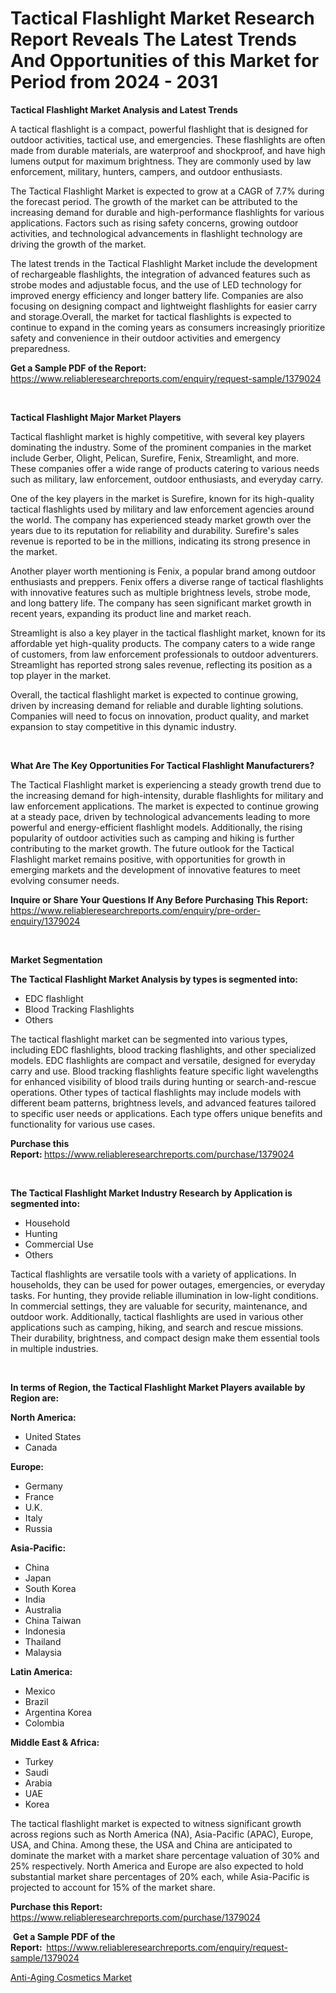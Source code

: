 <p><h1>Tactical Flashlight Market Research Report Reveals The Latest Trends And Opportunities of this Market for Period from 2024 - 2031</h1></p><p><strong>Tactical Flashlight Market Analysis and Latest Trends</strong></p>
<p><p>A tactical flashlight is a compact, powerful flashlight that is designed for outdoor activities, tactical use, and emergencies. These flashlights are often made from durable materials, are waterproof and shockproof, and have high lumens output for maximum brightness. They are commonly used by law enforcement, military, hunters, campers, and outdoor enthusiasts.</p><p>The Tactical Flashlight Market is expected to grow at a CAGR of 7.7% during the forecast period. The growth of the market can be attributed to the increasing demand for durable and high-performance flashlights for various applications. Factors such as rising safety concerns, growing outdoor activities, and technological advancements in flashlight technology are driving the growth of the market.</p><p>The latest trends in the Tactical Flashlight Market include the development of rechargeable flashlights, the integration of advanced features such as strobe modes and adjustable focus, and the use of LED technology for improved energy efficiency and longer battery life. Companies are also focusing on designing compact and lightweight flashlights for easier carry and storage.Overall, the market for tactical flashlights is expected to continue to expand in the coming years as consumers increasingly prioritize safety and convenience in their outdoor activities and emergency preparedness.</p></p>
<p><strong>Get a Sample PDF of the Report:&nbsp;</strong> <a href="https://www.reliableresearchreports.com/enquiry/request-sample/1379024">https://www.reliableresearchreports.com/enquiry/request-sample/1379024</a></p>
<p>&nbsp;</p>
<p><strong>Tactical Flashlight Major Market Players</strong></p>
<p><p>Tactical flashlight market is highly competitive, with several key players dominating the industry. Some of the prominent companies in the market include Gerber, Olight, Pelican, Surefire, Fenix, Streamlight, and more. These companies offer a wide range of products catering to various needs such as military, law enforcement, outdoor enthusiasts, and everyday carry.</p><p>One of the key players in the market is Surefire, known for its high-quality tactical flashlights used by military and law enforcement agencies around the world. The company has experienced steady market growth over the years due to its reputation for reliability and durability. Surefire's sales revenue is reported to be in the millions, indicating its strong presence in the market.</p><p>Another player worth mentioning is Fenix, a popular brand among outdoor enthusiasts and preppers. Fenix offers a diverse range of tactical flashlights with innovative features such as multiple brightness levels, strobe mode, and long battery life. The company has seen significant market growth in recent years, expanding its product line and market reach.</p><p>Streamlight is also a key player in the tactical flashlight market, known for its affordable yet high-quality products. The company caters to a wide range of customers, from law enforcement professionals to outdoor adventurers. Streamlight has reported strong sales revenue, reflecting its position as a top player in the market.</p><p>Overall, the tactical flashlight market is expected to continue growing, driven by increasing demand for reliable and durable lighting solutions. Companies will need to focus on innovation, product quality, and market expansion to stay competitive in this dynamic industry.</p></p>
<p>&nbsp;</p>
<p><strong>What Are The Key Opportunities For Tactical Flashlight Manufacturers?</strong></p>
<p><p>The Tactical Flashlight market is experiencing a steady growth trend due to the increasing demand for high-intensity, durable flashlights for military and law enforcement applications. The market is expected to continue growing at a steady pace, driven by technological advancements leading to more powerful and energy-efficient flashlight models. Additionally, the rising popularity of outdoor activities such as camping and hiking is further contributing to the market growth. The future outlook for the Tactical Flashlight market remains positive, with opportunities for growth in emerging markets and the development of innovative features to meet evolving consumer needs.</p></p>
<p><strong>Inquire or Share Your Questions If Any Before Purchasing This Report:</strong> <a href="https://www.reliableresearchreports.com/enquiry/pre-order-enquiry/1379024">https://www.reliableresearchreports.com/enquiry/pre-order-enquiry/1379024</a></p>
<p>&nbsp;</p>
<p><strong>Market Segmentation</strong></p>
<p><strong>The Tactical Flashlight Market Analysis by types is segmented into:</strong></p>
<p><ul><li>EDC flashlight</li><li>Blood Tracking Flashlights</li><li>Others</li></ul></p>
<p><p>The tactical flashlight market can be segmented into various types, including EDC flashlights, blood tracking flashlights, and other specialized models. EDC flashlights are compact and versatile, designed for everyday carry and use. Blood tracking flashlights feature specific light wavelengths for enhanced visibility of blood trails during hunting or search-and-rescue operations. Other types of tactical flashlights may include models with different beam patterns, brightness levels, and advanced features tailored to specific user needs or applications. Each type offers unique benefits and functionality for various use cases.</p></p>
<p><strong>Purchase this Report:&nbsp;</strong><a href="https://www.reliableresearchreports.com/purchase/1379024">https://www.reliableresearchreports.com/purchase/1379024</a></p>
<p>&nbsp;</p>
<p><strong>The Tactical Flashlight Market Industry Research by Application is segmented into:</strong></p>
<p><ul><li>Household</li><li>Hunting</li><li>Commercial Use</li><li>Others</li></ul></p>
<p><p>Tactical flashlights are versatile tools with a variety of applications. In households, they can be used for power outages, emergencies, or everyday tasks. For hunting, they provide reliable illumination in low-light conditions. In commercial settings, they are valuable for security, maintenance, and outdoor work. Additionally, tactical flashlights are used in various other applications such as camping, hiking, and search and rescue missions. Their durability, brightness, and compact design make them essential tools in multiple industries.</p></p>
<p>&nbsp;</p>
<p><strong>In terms of Region, the Tactical Flashlight Market Players available by Region are:</strong></p>
<p>
    <p> <strong> North America: </strong>
        <ul>
            <li>United States</li>
            <li>Canada</li>
        </ul>
        </p> 
    <p> <strong> Europe: </strong>
        <ul>
            <li>Germany</li>
            <li>France</li>
            <li>U.K.</li>
            <li>Italy</li>
            <li>Russia</li>
        </ul>
        </p> 
    <p> <strong> Asia-Pacific: </strong>
        <ul>
            <li>China</li>
            <li>Japan</li>
            <li>South Korea</li>
            <li>India</li>
            <li>Australia</li>
            <li>China Taiwan</li>
            <li>Indonesia</li>
            <li>Thailand</li>
            <li>Malaysia</li>
        </ul>
        </p> 
    <p> <strong> Latin America: </strong>
        <ul>
            <li>Mexico</li>
            <li>Brazil</li>
            <li>Argentina Korea</li>
            <li>Colombia</li>
        </ul>
        </p> 
    <p> <strong> Middle East & Africa: </strong>
        <ul>
            <li>Turkey</li>
            <li>Saudi</li>
            <li>Arabia</li>
            <li>UAE</li>
            <li>Korea</li>
        </ul>
    </p>
    </p>
<p><p>The tactical flashlight market is expected to witness significant growth across regions such as North America (NA), Asia-Pacific (APAC), Europe, USA, and China. Among these, the USA and China are anticipated to dominate the market with a market share percentage valuation of 30% and 25% respectively. North America and Europe are also expected to hold substantial market share percentages of 20% each, while Asia-Pacific is projected to account for 15% of the market share.</p></p>
<p><strong>Purchase this Report: </strong><a href="https://www.reliableresearchreports.com/purchase/1379024">https://www.reliableresearchreports.com/purchase/1379024</a></p>
<p>&nbsp;<strong>Get a Sample PDF of the Report:&nbsp;&nbsp;</strong><a href="https://www.reliableresearchreports.com/enquiry/request-sample/1379024">https://www.reliableresearchreports.com/enquiry/request-sample/1379024</a></p>
<p><strong></strong></p>
<p><p><a href="https://github.com/RoccoManning/Market-Research-Report-List-4/blob/main/anti-aging-cosmetics-market.md">Anti-Aging Cosmetics Market</a></p></p>